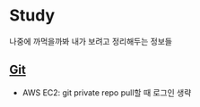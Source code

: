 # Study
나중에 까먹을까봐 내가 보려고 정리해두는 정보들

## [Git](https://github.com/BrainNim/Study/blob/main/Git.md)
- AWS EC2: git private repo pull할 때 로그인 생략
